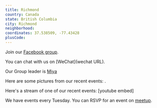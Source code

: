 ```yaml
---
title: Richmond
country: Canada
state: British Columbia
city: Richmond
neighborhood: 
coordinates: 37.538509, -77.43428
plusCode:
---
```

Join our [Facebook group](https://www.facebook.com/groups/free.code.camp.richmond.bc).

You can chat with us on [WeChat](wechat URL).

Our Group leader is [Miya](freecodecamp.org/miya)

Here are some pictures from our recent events:
![]().

Here's a stream of one of our recent events:
[youtube embed]

We have events every Tuesday. You can RSVP for an event on [meetup](meetupurl).
